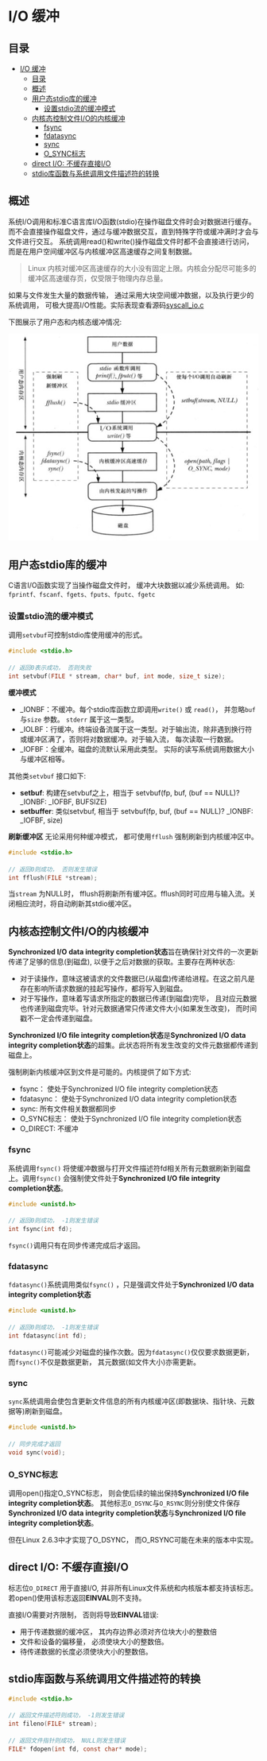 # I/O 缓冲

## 目录

- [I/O 缓冲](#io-缓冲)
  - [目录](#目录)
  - [概述](#概述)
  - [用户态stdio库的缓冲](#用户态stdio库的缓冲)
    - [设置stdio流的缓冲模式](#设置stdio流的缓冲模式)
  - [内核态控制文件I/O的内核缓冲](#内核态控制文件io的内核缓冲)
    - [fsync](#fsync)
    - [fdatasync](#fdatasync)
    - [sync](#sync)
    - [O_SYNC标志](#o_sync标志)
  - [direct I/O: 不缓存直接I/O](#direct-io-不缓存直接io)
  - [stdio库函数与系统调用文件描述符的转换](#stdio库函数与系统调用文件描述符的转换)


## 概述

系统I/O调用和标准C语言库I/O函数(stdio)在操作磁盘文件时会对数据进行缓存。而不会直接操作磁盘文件，通过与缓冲数据交互，直到特殊字符或缓冲满时才会与文件进行交互。
系统调用read()和write()操作磁盘文件时都不会直接进行访问， 而是在用户空间缓冲区与内核缓冲区高速缓存之间复制数据。

> Linux 内核对缓冲区高速缓存的大小没有固定上限。内核会分配尽可能多的缓冲区高速缓存页，仅受限于物理内存总量。

如果与文件发生大量的数据传输， 通过采用大块空间缓冲数据，以及执行更少的系统调用， 可极大提高I/O性能。实际表现查看源码[syscall_io.c](syscall_io.c)

下图展示了用户态和内核态缓冲情况:

![I/O缓冲](../img/io-cache.jpg)

## 用户态stdio库的缓冲

C语言I/O函数实现了当操作磁盘文件时， 缓冲大块数据以减少系统调用。 如: `fprintf、fscanf、fgets、fputs、fputc、fgetc` 

### 设置stdio流的缓冲模式

调用`setvbuf`可控制stdio库使用缓冲的形式。

```c
#include <stdio.h>

// 返回0表示成功， 否则失败
int setvbuf(FILE * stream, char* buf, int mode, size_t size);
```

**缓冲模式**

- _IONBF：不缓冲。每个stdio库函数立即调用`write()` 或 `read()`， 并忽略`buf` 与`size` 参数。 `stderr` 属于这一类型。
- _IOLBF：行缓冲。终端设备流属于这一类型。对于输出流，除非遇到换行符或缓冲区满了，否则将对数据缓冲。对于输入流， 每次读取一行数据。
- _IOFBF：全缓冲。磁盘的流默认采用此类型。 实际的读写系统调用数据大小与缓冲区相等。 

其他类`setvbuf` 接口如下:

- **setbuf**: 构建在setvbuf之上，相当于 setvbuf(fp, buf, (buf == NULL)? _IONBF: _IOFBF, BUFSIZE)
- **setbuffer**: 类似setvbuf,  相当于 setvbuf(fp, buf, (buf == NULL)? _IONBF: _IOFBF, size)

**刷新缓冲区**
无论采用何种缓冲模式， 都可使用`fflush` 强制刷新到内核缓冲区中。

```c
#include <stdio.h>

// 返回0则成功， 否则发生错误
int fflush(FILE *stream);
```

当`stream` 为NULL时， fflush将刷新所有缓冲区。fflush同时可应用与输入流。关闭相应流时，将自动刷新其stdio缓冲区。


## 内核态控制文件I/O的内核缓冲

**Synchronized I/O data integrity completion状态**旨在确保针对文件的一次更新传递了足够的信息(到磁盘), 以便于之后对数据的获取。主要存在两种状态:

- 对于读操作，意味这被请求的文件数据已(从磁盘)传递给进程。在这之前凡是存在影响所请求数据的挂起写操作，都将写入到磁盘。
- 对于写操作，意味着写请求所指定的数据已传递(到磁盘)完毕， 且对应元数据也传递到磁盘完毕。针对元数据通常只传递文件大小(如果发生改变)， 而时间戳不一定会传递到磁盘。

**Synchronized I/O file integrity completion状态**是**Synchronized I/O data integrity completion状态**的超集。此状态将所有发生改变的文件元数据都传递到磁盘上。

强制刷新内核缓冲区到文件是可能的。内核提供了如下方式:
- fsync： 使处于Synchronized I/O file integrity completion状态
- fdatasync： 使处于Synchronized I/O data integrity completion状态
- sync: 所有文件相关数据都同步
- O_SYNC标志： 使处于Synchronized I/O file integrity completion状态
- O_DIRECT: 不缓冲

### fsync
系统调用`fsync()` 将使缓冲数据与打开文件描述符fd相关所有元数据刷新到磁盘上。调用`fsync()` 会强制使文件处于**Synchronized I/O file integrity completion状态**。
```c
#include <unistd.h>

// 返回0则成功， -1则发生错误
int fsync(int fd);
```

`fsync()`调用只有在同步传递完成后才返回。

### fdatasync
`fdatasync()`系统调用类似`fsync()` ，只是强调文件处于**Synchronized I/O data integrity completion状态**

```c
#include <unistd.h>

// 返回0则成功， -1则发生错误
int fdatasync(int fd);
```

`fdatasync()`可能减少对磁盘的操作次数。因为`fdatasync()`仅仅要求数据更新， 而`fsync()`不仅是数据更新， 其元数据(如文件大小)亦需更新。

### sync
`sync`系统调用会使包含更新文件信息的所有内核缓冲区(即数据块、指针块、元数据等)刷新到磁盘。

```c
#include <unistd.h>

// 同步完成才返回
void sync(void);
```

### O_SYNC标志
调用open()指定O_SYNC标志， 则会使后续的输出保持**Synchronized I/O file integrity completion状态**。
其他标志`O_DSYNC`与`O_RSYNC`则分别使文件保存**Synchronized I/O data integrity completion状态**与**Synchronized I/O file integrity completion状态**。

但在Linux 2.6.3中才实现了O_DSYNC， 而O_RSYNC可能在未来的版本中实现。

## direct I/O: 不缓存直接I/O
标志位`O_DIRECT` 用于直接I/O, 并非所有Linux文件系统和内核版本都支持该标志。 若open()使用该标志返回**EINVAL**则不支持。

直接I/O需要对齐限制， 否则将导致**EINVAL**错误:
- 用于传递数据的缓冲区， 其内存边界必须对齐位块大小的整数倍
- 文件和设备的偏移量， 必须使块大小的整数倍。
- 待传递数据的长度必须使块大小的整数倍。


## stdio库函数与系统调用文件描述符的转换
```c
#include <stdio.h>

// 返回文件描述符则成功， -1则发生错误
int fileno(FILE* stream);

// 返回文件指针则成功， NULL则发生错误
FILE* fdopen(int fd, const char* mode);
```